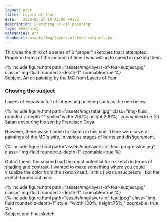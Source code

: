 ```yaml
---
layout: post
title:  Layers of fear
date:   2020-05-27 19:41:00 +0530
description: Sketching an oil painting
tags: Sketching
categories: art
thumbnail: assets/img/layers-of-fear-subject.jpg
---
```

This was the third of a series of 3 "proper" sketches that I attempted. Proper in terms of the amount of time I was willing to spend in making them.
<div class="row mt-3">
    <div class="mx-auto d-block">
        {% include figure.html path="assets/img/layers-of-fear-subject.jpg" class="img-fluid rounded z-depth-1" zoomable=true %}
    </div>
</div>
<div class="caption">
    Subject, An oil painting by the MC from Layers of Fear 
</div>

### Chosing the subject
Layers of Fear was full of interesting painting such as the one below

<div class="row mt-3">
    <div class="mx-auto d-block">
        {% include figure.html path="assets/img/satan.jpg" class="img-fluid rounded z-depth-1" style="width:200%; height:200%;" zoomable=true %}
    </div>
</div>
<div class="caption">
    Satan devouring his son by Francisco Goya
</div>

However, there wasn't much to sketch in this one. 
There were several paintings of the MC's wife, in various stages of burns and disfigurement. 
<div class="row mt-3">
    <div class="mx-auto d-block">
        {% include figure.html path="assets/img/layers-of-fear-progression.jpg" class="img-fluid rounded z-depth-1" zoomable=true %}
    </div>
</div>

Out of these, the second had the most potential for a sketch in terms of shading and contrast. I wanted to make something where you could visualize the color from the sketch itself. In this I was unsuccessful,  but the sketch turned out nice.

<div class="row mt-3">
    <div class="col-sm mt-3 mt-md-0">
        {% include figure.html path="assets/img/layers-of-fear-subject.jpg" class="img-fluid rounded z-depth-1" zoomable=true %}
    </div>
    <div class="col-sm mt-3 mt-md-0">
        {% include figure.html path="assets/img/layers-of-fear.jpeg" class="img-fluid rounded z-depth-1" style="width:100%; height:75%;" zoomable=true %}
    </div>
</div>
<div class="caption">
    Subject and final sketch
</div>
